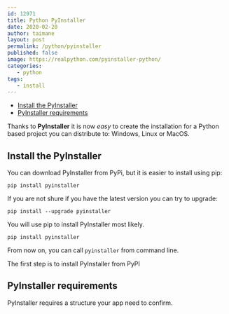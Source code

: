 ```yaml
---
id: 12971
title: Python PyInstaller
date: 2020-02-20
author: taimane
layout: post
permalink: /python/pyinstaller
published: false
image: https://realpython.com/pyinstaller-python/
categories: 
   - python
tags:
   - install
---
```

- [Install the PyInstaller](#install-the-pyinstaller)
- [PyInstaller requirements](#pyinstaller-requirements)

Thanks to **PyInstaller** it is now _easy_ to create the installation for a Python based project you can distribute to: Windows, Linux or MacOS.

## Install the PyInstaller

You can download PyInstaller from PyPi, but it is easier to install using pip:
```
pip install pyinstaller
```

If you are not shure if you have the latest version you can try to upgrade:
```
pip install --upgrade pyinstaller
```


You will use pip to install PyInstaller most likely.

```console
pip install pyinstaller
```

From now on, you can call `pyinstaller` from command line.


The first step is to install PyInstaller from PyPI

## PyInstaller requirements

PyInstaller requires a structure your app need to confirm.

